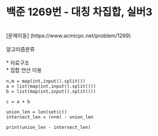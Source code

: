 # 백준 1269번 - 대칭 차집합, 실버3
<br>
[문제이동] (https://www.acmicpc.net/problem/1269)
<br><br>
알고리즘분류
<br><br>
* 자료구조<br>
* 집합 연산 이용

<br>

```
n,m = map(int,input().split())
a = list(map(int,input().split()))
b = list(map(int,input().split()))

c = a + b

union_len = len(set(c))
intersect_len = (n+m) - union_len

print(union_len - intersect_len)

```
